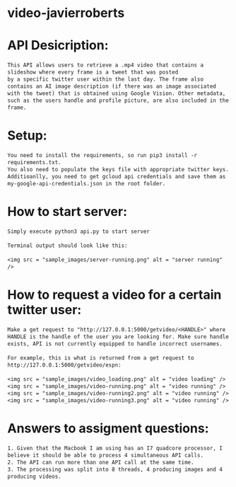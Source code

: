 # video-javierroberts

# API Desicription:

    This API allows users to retrieve a .mp4 video that contains a slideshow where every frame is a tweet that was posted
    by a specific twitter user within the last day. The frame also contains an AI image description (if there was an image associated with the tweet) that is obtained using Google Vision. Other metadata, such as the users handle and profile picture, are also included in the frame.

# Setup:

    You need to install the requirements, so run pip3 install -r requirements.txt.
    You also need to populate the keys file with appropriate twitter keys.
    Additioanlly, you need to get gcloud api credentials and save them as my-google-api-credentials.json in the root folder.

# How to start server:

    Simply execute python3 api.py to start server

    Terminal output should look like this:

    <img src = "sample_images/server-running.png" alt = "server running" />

# How to request a video for a certain twitter user:

    Make a get request to "http://127.0.0.1:5000/getvideo/<HANDLE>" where HANDLE is the handle of the user you are looking for. Make sure handle exists, API is not currently equipped to handle incorrect usernames.

    For example, this is what is returned from a get request to http://127.0.0.1:5000/getvideo/espn:

    <img src = "sample_images/video_loading.png" alt = "video loading" />
    <img src = "sample_images/video-running.png" alt = "video running" />
    <img src = "sample_images/video-running2.png" alt = "video running" />
    <img src = "sample_images/video-running3.png" alt = "video running" />

# Answers to assigment questions:

    1. Given that the Macbook I am using has an I7 quadcore processor, I believe it should be able to process 4 simultaneous API calls.
    2. The API can run more than one API call at the same time.
    3. The processing was split into 8 threads, 4 producing images and 4 producing videos.
